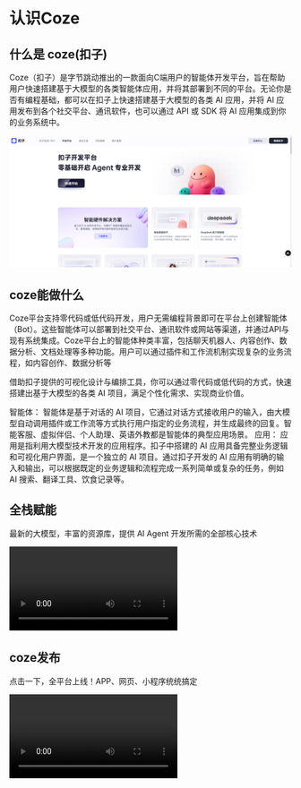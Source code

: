 # 认识Coze



## 什么是 coze(扣子)

‌Coze（扣子）是字节跳动推出的一款面向C端用户的智能体开发平台，旨在帮助用户快速搭建基于大模型的各类智能体应用，并将其部署到不同的平台。无论你是否有编程基础，都可以在扣子上快速搭建基于大模型的各类 AI 应用，并将 AI 应用发布到各个社交平台、通讯软件，也可以通过 API 或 SDK 将 AI 应用集成到你的业务系统中。

![image-20250519173900205](img/README/image-20250519173900205.png)

## coze能做什么

Coze平台支持零代码或低代码开发，用户无需编程背景即可在平台上创建智能体（Bot）。这些智能体可以部署到社交平台、通讯软件或网站等渠道，并通过API与现有系统集成。Coze平台上的智能体种类丰富，包括聊天机器人、内容创作、数据分析、文档处理等多种功能。用户可以通过插件和工作流机制实现复杂的业务流程，如内容创作、数据分析等‌

借助扣子提供的可视化设计与编排工具，你可以通过零代码或低代码的方式，快速搭建出基于大模型的各类 AI 项目，满足个性化需求、实现商业价值。

智能体： 智能体是基于对话的 AI 项目，它通过对话方式接收用户的输入，由大模型自动调用插件或工作流等方式执行用户指定的业务流程，并生成最终的回复。智能客服、虚拟伴侣、个人助理、英语外教都是智能体的典型应用场景。
应用： 应用是指利用大模型技术开发的应用程序。扣子中搭建的 AI 应用具备完整业务逻辑和可视化用户界面，是一个独立的 AI 项目。通过扣子开发的 AI 应用有明确的输入和输出，可以根据既定的业务逻辑和流程完成一系列简单或复杂的任务，例如 AI 搜索、翻译工具、饮食记录等。



## 全栈赋能

最新的大模型，丰富的资源库，提供 AI Agent 开发所需的全部核心技术

<video playsinline="" loop="" autoplay="" src="https://lf-coze-web-cdn.coze.cn/obj/eden-cn/lm-lgvj/ljhwZthlaukjlkulzlp/coze/landing_selling_point_1_1.mp4" poster="" class="topic-carousel-image--bhsW9QKjCfogLkHh" style="transform: translateY(0%);"></video>

## coze发布

点击一下，全平台上线！APP、网页、小程序统统搞定

<video playsinline="" loop="" autoplay="" class="img--w69cYOSYeaMjybbF" src="https://lf-coze-web-cdn.coze.cn/obj/eden-cn/lm-lgvj/ljhwZthlaukjlkulzlp/coze/landing_selling_point_3.mp4" poster=""></video>



























